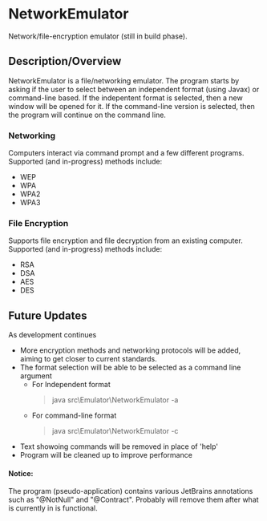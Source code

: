 # NetworkEmulator

Network/file-encryption emulator (still in build phase).


## Description/Overview

NetworkEmulator is a file/networking emulator. The program starts by asking if the user to select between an independent format (using Javax) or command-line based. If the indepentent format is selected, then a new window will be opened for it. If the command-line version is selected, then the program will continue on the command line.


### Networking

Computers interact via command prompt and a few different programs.
Supported (and in-progress) methods include:
- WEP
- WPA
- WPA2
- WPA3


### File Encryption

Supports file encryption and file decryption from an existing computer.
Supported (and in-progress) methods include:
- RSA
- DSA
- AES
- DES


## Future Updates

As development continues
- More encryption methods and networking protocols will be added, aiming to get closer to current standards.
- The format selection will be able to be selected as a command line argument
  - For Independent format
    > java src\Emulator\NetworkEmulator -a
  - For command-line format
    > java src\Emulator\NetworkEmulator -c
- Text showoing commands will be removed in place of 'help'
- Program will be cleaned up to improve performance


#### Notice:

The program (pseudo-application) contains various JetBrains annotations such as "@NotNull" and "@Contract". Probably will remove them after what is currently in is functional.
